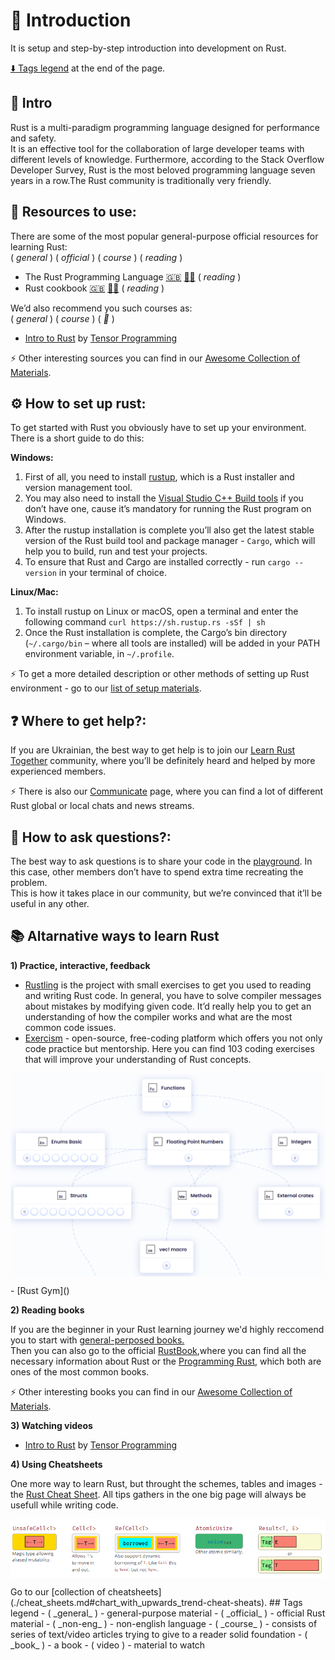 # :footprints:️ Introduction

It is setup and step-by-step introduction into development on Rust.

[:arrow_down: Tags legend](#tags-legend) at the end of the page.

## :crab: Intro

<!-- [![](https://github.com/ChapliaS/LearnRustTogether/blob/master/asset/img/logo/rust-social-wide.jpg)](introduction.md) -->

Rust is a multi-paradigm programming language designed for performance and safety.<br/> It is an effective tool for the collaboration of large developer teams with different levels of knowledge. Furthermore, according to the Stack Overflow Developer Survey, Rust is the most beloved programming language seven years in a row.The Rust community is traditionally very friendly.

## :book:	 Resources to use:
There are some of the most popular general-purpose official resources for learning Rust: <br/>
( _general_ ) ( _official_ ) ( _course_ ) ( _reading_ )
- The Rust Programming Language [:uk:](https://doc.rust-lang.org/book/ch00-00-introduction.html) [:pirate_flag:](https://doc.rust-lang.ru/book/) ( _reading_ )
- Rust cookbook [:uk:](https://rust-lang-nursery.github.io/rust-cookbook/) [:pirate_flag:](https://doc.rust-lang.ru/rust-cookbook/intro.html) ( _reading_ )

We’d also recommend you such courses as:<br/>
( _general_ ) ( _course_ ) ( _:movie_camera:_ )
- [Intro to Rust](https://www.youtube.com/playlist?list=PLJbE2Yu2zumDF6BX6_RdPisRVHgzV02NW) by [Tensor Programming](https://www.youtube.com/c/TensorProgramming) 
<!-- - [Rust Tutorial](https://www.youtube.com/playlist?list=PLLqEtX6ql2EyPAZ1M2_C0GgVd4A-_L4_5) by [Doug Milford](https://www.youtube.com/channel/UCmBgC0JN41HjyjAXfkdkp-Q)  -->
<!-- - [The Rust Lang Book](https://www.youtube.com/playlist?list=PLai5B987bZ9CoVR-QEIN9foz4QCJ0H2Y8) by [Let's Get Rusty](https://www.youtube.com/c/LetsGetRusty)  -->
  
:zap:	Other interesting sources you can find in our [ Awesome Collection of Materials](./learn.md#mortar_board-our-awesome-collection-of-materials-to-learn-rust).

## :gear: How to set up rust:

To get started with Rust you obviously have to set up your environment.<br/> 
There is a short guide to do this:<br/>

**Windows:**
 1. First of all, you need to install [rustup](https://github.com/rust-lang/rustup.rs), which is a Rust installer and version management tool.
 2. You may also need to install the [Visual Studio C++ Build tools](https://visualstudio.microsoft.com/visual-cpp-build-tools/) if you don’t have one, cause it’s mandatory for running the Rust program on Windows.
 3. After the rustup installation is complete you’ll also get the latest stable version of the Rust build tool and package manager  - `Cargo`, which will help you to build, run and test your projects.
 4. To ensure that Rust and Cargo are installed correctly - run `cargo --version` in your terminal of choice. 

**Linux/Mac:**
1. To install rustup on Linux or macOS, open a terminal and enter the following command    `curl https://sh.rustup.rs -sSf | sh`
2. Once the Rust installation is complete, the Cargo’s bin directory (`~/.cargo/bin` – where all tools are installed) will be added in your PATH environment variable, in `~/.profile`.

:zap:	To get a more detailed description or other methods of setting up Rust environment - go to our [list of setup materials](https://github.com/rust-lang-ua/learn_rust_together/blob/master/learn.md#setup). 

## :question: Where to get help?:

If you are Ukrainian, the best way to get help is to join our [Learn Rust Together](https://t.me/rustlang_ua) community, where you’ll be definitely heard and helped by more experienced members.

:zap:	There is also our [Communicate](./communicate.md) page, where you can find a lot of different Rust global or local chats and news streams. 

## :pushpin: How to ask questions?:

The best way to ask questions is to share your code in the [playground](https://play.rust-lang.org/). In this case, other members don’t have to spend extra time recreating the problem.<br/>
This is how it takes place in our community, but we’re convinced that it’ll be useful in any other. 

## :books: Altarnative ways to learn Rust

**1) Practice, interactive, feedback**
- [Rustling](https://github.com/rust-lang/rustlings#rustlings-%EF%B8%8F) is the project with small exercises to get you used to reading and writing Rust code. In general, you have to solve compiler messages about mistakes by modifying given code. It’d really help you to get an understanding of how the compiler works and what are the most common code issues. 
- [Exercism](https://exercism.org/tracks/rust/concepts) - open-source, free-coding platform which offers you not only code practice but mentorship. Here you can find 103 coding exercises that will improve your understanding of Rust concepts.
<p align="center">
<img src="./asset/img/introduction_page/exercism.png"  width="600" align="center" />
</p>
- [Rust Gym]()

**2) Reading books**

If you are the beginner in your Rust learning journey we'd highly reccomend you to start with [general-perposed books.](./learn.md#star-general-purpose-courses) <br/> 
Then you can also go to the official [RustBook](https://doc.rust-lang.org/book/),where you can find all the necessary information about Rust or the [Programming Rust](https://cuteboyprogrammers.com/pdf/humblebundle/programmingrust.pdf), which both are ones of the most common books.

:zap:	Other interesting books you can find in our [ Awesome Collection of Materials](./learn.md#mortar_board-our-awesome-collection-of-materials-to-learn-rust).


**3) Watching videos**

- [Intro to Rust](https://www.youtube.com/playlist?list=PLJbE2Yu2zumDF6BX6_RdPisRVHgzV02NW) by [Tensor Programming](https://www.youtube.com/c/TensorProgramming) 
<!-- - [Rust Tutorial](https://www.youtube.com/playlist?list=PLLqEtX6ql2EyPAZ1M2_C0GgVd4A-_L4_5) by [Doug Milford](https://www.youtube.com/channel/UCmBgC0JN41HjyjAXfkdkp-Q)  -->
<!-- - [The Rust Lang Book](https://www.youtube.com/playlist?list=PLai5B987bZ9CoVR-QEIN9foz4QCJ0H2Y8) by [Let's Get Rusty](https://www.youtube.com/c/LetsGetRusty)  -->

**4) Using Cheatsheets**

One more way to learn Rust, but throught the schemes, tables and images - the [Rust Cheat Sheet](https://cheats.rs/). All tips gathers in the one big page will always be usefull while writing code.
<p align="center">
<img src="./asset/img/introduction_page/cheatsheet.png"  width="600" align="center" />
</p>
Go to our [collection of cheatsheets](./cheat_sheets.md#chart_with_upwards_trend-cheat-sheats).
## Tags legend
- ( _general_ ) - general-purpose material
- ( _official_ ) - official Rust material
- ( _non-eng_ ) - non-english language
- ( _course_ ) - consists of series of text/video articles trying to give to a reader solid foundation
- ( _book_ ) - a book
- ( video ) - material to watch
